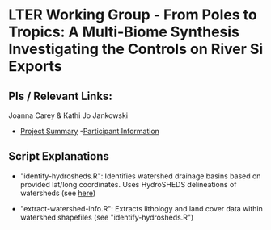 # LTER Working Group - From Poles to Tropics: A Multi-Biome Synthesis Investigating the Controls on River Si Exports

## PIs / Relevant Links: 

Joanna Carey & Kathi Jo Jankowski

- [Project Summary](https://lternet.edu/working-groups/river-si-exports/)
-[Participant Information](https://www.nceas.ucsb.edu/projects/12816)

## Script Explanations

- "identify-hydrosheds.R": Identifies watershed drainage basins based on provided lat/long coordinates. Uses HydroSHEDS delineations of watersheds (see [here](https://www.hydrosheds.org/page/hydrobasins))

- "extract-watershed-info.R": Extracts lithology and land cover data within watershed shapefiles (see "identify-hydrosheds.R")
